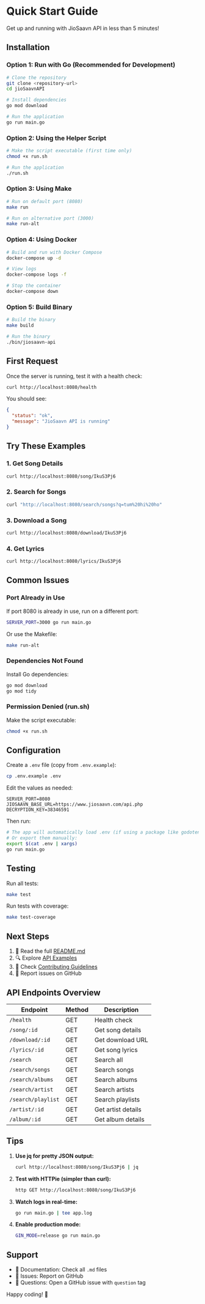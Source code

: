 # Quick Start Guide

Get up and running with JioSaavn API in less than 5 minutes!

## Installation

### Option 1: Run with Go (Recommended for Development)

```bash
# Clone the repository
git clone <repository-url>
cd jioSaavnAPI

# Install dependencies
go mod download

# Run the application
go run main.go
```

### Option 2: Using the Helper Script

```bash
# Make the script executable (first time only)
chmod +x run.sh

# Run the application
./run.sh
```

### Option 3: Using Make

```bash
# Run on default port (8080)
make run

# Run on alternative port (3000)
make run-alt
```

### Option 4: Using Docker

```bash
# Build and run with Docker Compose
docker-compose up -d

# View logs
docker-compose logs -f

# Stop the container
docker-compose down
```

### Option 5: Build Binary

```bash
# Build the binary
make build

# Run the binary
./bin/jiosaavn-api
```

## First Request

Once the server is running, test it with a health check:

```bash
curl http://localhost:8080/health
```

You should see:
```json
{
  "status": "ok",
  "message": "JioSaavn API is running"
}
```

## Try These Examples

### 1. Get Song Details

```bash
curl http://localhost:8080/song/IkuS3Pj6
```

### 2. Search for Songs

```bash
curl "http://localhost:8080/search/songs?q=tum%20hi%20ho"
```

### 3. Download a Song

```bash
curl http://localhost:8080/download/IkuS3Pj6
```

### 4. Get Lyrics

```bash
curl http://localhost:8080/lyrics/IkuS3Pj6
```

## Common Issues

### Port Already in Use

If port 8080 is already in use, run on a different port:

```bash
SERVER_PORT=3000 go run main.go
```

Or use the Makefile:

```bash
make run-alt
```

### Dependencies Not Found

Install Go dependencies:

```bash
go mod download
go mod tidy
```

### Permission Denied (run.sh)

Make the script executable:

```bash
chmod +x run.sh
```

## Configuration

Create a `.env` file (copy from `.env.example`):

```bash
cp .env.example .env
```

Edit the values as needed:

```env
SERVER_PORT=8080
JIOSAAVN_BASE_URL=https://www.jiosaavn.com/api.php
DECRYPTION_KEY=38346591
```

Then run:

```bash
# The app will automatically load .env (if using a package like godotenv)
# Or export them manually:
export $(cat .env | xargs)
go run main.go
```

## Testing

Run all tests:

```bash
make test
```

Run tests with coverage:

```bash
make test-coverage
```

## Next Steps

1. 📖 Read the full [README.md](README.md)
2. 🔍 Explore [API Examples](API_EXAMPLES.md)
3. 🤝 Check [Contributing Guidelines](CONTRIBUTING.md)
4. 🐛 Report issues on GitHub

## API Endpoints Overview

| Endpoint | Method | Description |
|----------|--------|-------------|
| `/health` | GET | Health check |
| `/song/:id` | GET | Get song details |
| `/download/:id` | GET | Get download URL |
| `/lyrics/:id` | GET | Get song lyrics |
| `/search` | GET | Search all |
| `/search/songs` | GET | Search songs |
| `/search/albums` | GET | Search albums |
| `/search/artist` | GET | Search artists |
| `/search/playlist` | GET | Search playlists |
| `/artist/:id` | GET | Get artist details |
| `/album/:id` | GET | Get album details |

## Tips

1. **Use jq for pretty JSON output:**
   ```bash
   curl http://localhost:8080/song/IkuS3Pj6 | jq
   ```

2. **Test with HTTPie (simpler than curl):**
   ```bash
   http GET http://localhost:8080/song/IkuS3Pj6
   ```

3. **Watch logs in real-time:**
   ```bash
   go run main.go | tee app.log
   ```

4. **Enable production mode:**
   ```bash
   GIN_MODE=release go run main.go
   ```

## Support

- 📖 Documentation: Check all `.md` files
- 🐛 Issues: Report on GitHub
- 💬 Questions: Open a GitHub issue with `question` tag

Happy coding! 🚀
